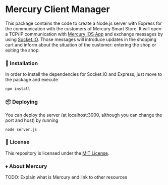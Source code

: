 # Mercury Client Manager

This package contains the code to create a Node.js server with Express for the communication with the customers of Mercury Smart Store. It will open a TCP/IP communication with [Mercury iOS App](https://github.com/Mercury-Smartstores/Mercury-iOS-App) and exchange messages by using [Socket.IO](https://socket.io/). Those messages will introduce updates in the shopping cart and inform about the situation of the customer: entering the shop or exiting the shop.

### 🔧 Installation

In order to install the dependencies for Socket.IO and Express, just move to the package and execute
```
npm install
```

### 📦 Deploying 

You can deploy the server (at localhost:3000, although you can change the port and host) by running
```
node server.js
```

### 📄 License 

This repository is licensed under the [MIT License](LICENSE).

### ♦️ About Mercury

TODO: Explain what is Mercury and link to other resources
